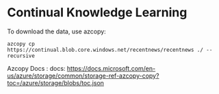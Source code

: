 # Continual Knowledge Learning

To download the data, use azcopy:
```
azcopy cp https://continual.blob.core.windows.net/recentnews/recentnews ./ --recursive
```
Azcopy Docs : docs: https://docs.microsoft.com/en-us/azure/storage/common/storage-ref-azcopy-copy?toc=/azure/storage/blobs/toc.json
